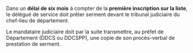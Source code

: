 Dans un **délai de six mois** à compter de la **première inscription sur la liste**, le délégué de service doit prêter serment devant le tribunal judiciaire du chef-lieu de département.

Le mandataire judiciaire doit par la suite transmettre, au préfet de Département (DDCS ou DDCSPP), une copie de son procès-verbal de prestation de serment.

